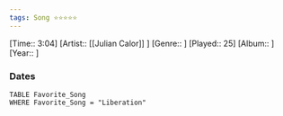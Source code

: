 ```yaml
---
tags: Song ⭐⭐⭐⭐⭐ 
---
```

[Time:: 3:04]
[Artist:: [[Julian Calor]] ]
[Genre:: ]
[Played:: 25]
[Album:: ]
[Year:: ]
### Dates
````dataview
TABLE Favorite_Song
WHERE Favorite_Song = "Liberation"
````